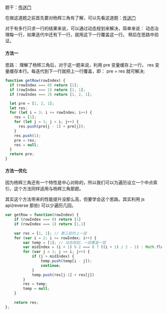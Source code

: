 题干：[传送门](https://leetcode-cn.com/problems/pascals-triangle-ii/)

在做这道题之前首先要对杨辉三角有了解，可以先看这道题：[传送门](https://github.com/YxrSadhu/Data-Structures-and-Algorithms/blob/master/src/summarize/118.md)

对于有多行只求一行的结果来说，可以通过动态规划来解决，简单来说： 动态治理每一行，如果迭代中还有下一行，就用这下一行覆盖这一行。
稍后在思路中验证。

#### 方法一
思路： 理解了杨辉三角后，对于这一题来说，利用 pre 变量缓存上一行， res 变量缓存本行。每迭代到下一行就把上一行覆盖，即： pre = res 就可解决;

```js
function getRow(rowIndex) {
  if (rowIndex === 0) return [1];
  if (rowIndex === 1) return [1, 1];
  if (rowIndex === 2) return [1, 2, 1];

  let pre = [1, 2, 1];
  let res;
  for (let i = 3; i <= rowIndex; i++) {
    res = [1];
    for (let j = 1; j < i; j++) {
      res.push(pre[j - 1] + pre[j]);
    }
    res.push(1);
    pre = res;
    res = null;
  }
  return pre;
}
```

#### 方法一优化
因为杨辉三角还有一个特性是中心对称的，所以我们可以为遍历设立一个中点索引，这个方法同样适用与杨辉三角那题。

其实这个方法带来的性能提升没那么高，但要学会这个思路。其实利用 js api(reverse 那些) 可以少遍历几回。

```js
var getRow = function(rowIndex) {
    if (rowIndex === 0) return [1]
    if (rowIndex === 1) return [1,1]
    
    var res = [1, 1]; // 第三层的上一层
    for (var i = 2; i <= rowIndex; i++) {
        var temp = [1]; // 动态规划，一层覆盖一层
        var midIndex = (i + 1) % 2 === 0 ? ((i + 1) / 2 - 1) : Math.floor((i + 1) / 2);
        for (var j = 1; j <= i; j++) {
            if (j > midIndex) {
                temp.push(temp[i - j]);
                continue;
            }
            temp.push(res[j-1] + res[j])
        }
        res = temp;
        temp = null;
    }
    
    return res;
};

```